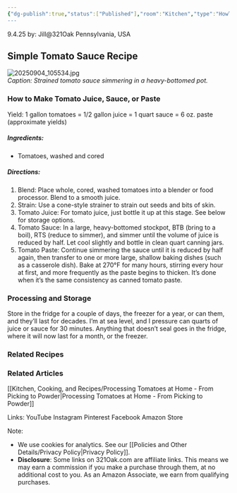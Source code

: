 ```yaml
---
{"dg-publish":true,"status":["Published"],"room":"Kitchen","type":"HowTo","recipe":true,"dg-metatags":{"title":"Simple Tomato Sauce: Juice, Sauce & Paste","description":"One-ingredient tomato recipe: blend, strain, reduce; yields for juice, sauce, and paste, plus storage tips and canning guidance.","og:title":"Simple Tomato Sauce: Juice, Sauce & Paste","og:description":"One-ingredient tomato recipe: blend, strain, reduce; yields for juice, sauce, and paste, plus storage tips and canning guidance.","og:type":"article","og:url":"https://321oak.com/recipe-simple-tomato-sauce","og:site_name":"321 Oak","og:image":"https://321oak.com/images/simple-tomato-sauce-1200x630.jpg","og:image:width":"1200","og:image:height":"630","twitter:card":"summary_large_image","twitter:site":"@321oak","twitter:image":"https://321oak.com/images/simple-tomato-sauce-1200x630.jpg","twitter:image:alt":"Simple tomato sauce simmering in a heavy-bottomed pot"},"permalink":"/kitchen-cooking-and-recipes/simple-tomatoes-recipe-juice-sauce-or-paste/","metatags":{"title":"Simple Tomato Sauce: Juice, Sauce & Paste","description":"One-ingredient tomato recipe: blend, strain, reduce; yields for juice, sauce, and paste, plus storage tips and canning guidance.","og:title":"Simple Tomato Sauce: Juice, Sauce & Paste","og:description":"One-ingredient tomato recipe: blend, strain, reduce; yields for juice, sauce, and paste, plus storage tips and canning guidance.","og:type":"article","og:url":"https://321oak.com/recipe-simple-tomato-sauce","og:site_name":"321 Oak","og:image":"https://321oak.com/images/simple-tomato-sauce-1200x630.jpg","og:image:width":"1200","og:image:height":"630","twitter:card":"summary_large_image","twitter:site":"@321oak","twitter:image":"https://321oak.com/images/simple-tomato-sauce-1200x630.jpg","twitter:image:alt":"Simple tomato sauce simmering in a heavy-bottomed pot"},"dgPassFrontmatter":true,"noteIcon":""}
---
```



9.4.25
by: Jill@321Oak
Pennsylvania, USA

## Simple Tomato Sauce Recipe

![20250904_105534.jpg](/img/user/images/20250904_105534.jpg)  
_Caption: Strained tomato sauce simmering in a heavy-bottomed pot._

### How to Make Tomato Juice, Sauce, or Paste

Yield: 1 gallon tomatoes = 1/2 gallon juice = 1 quart sauce = 6 oz. paste (approximate yields)

##### Ingredients:

- Tomatoes, washed and cored

##### Directions:

1. Blend: Place whole, cored, washed tomatoes into a blender or food processor. Blend to a smooth juice.
2. Strain: Use a cone-style strainer to strain out seeds and bits of skin.
3. Tomato Juice: For tomato juice, just bottle it up at this stage. See below for storage options.
4. Tomato Sauce: In a large, heavy-bottomed stockpot, BTB (bring to a boil), RTS (reduce to simmer), and simmer until the volume of juice is reduced by half. Let cool slightly and bottle in clean quart canning jars.
5. Tomato Paste: Continue simmering the sauce until it is reduced by half again, then transfer to one or more large, shallow baking dishes (such as a casserole dish). Bake at 270°F for many hours, stirring every hour at first, and more frequently as the paste begins to thicken. It’s done when it’s the same consistency as canned tomato paste.

### Processing and Storage

Store in the fridge for a couple of days, the freezer for a year, or can them, and they’ll last for decades. I’m at sea level, and I pressure can quarts of juice or sauce for 30 minutes. Anything that doesn’t seal goes in the fridge, where it will now last for a month, or the freezer.

### Related Recipes

### Related Articles

[[Kitchen, Cooking, and Recipes/Processing Tomatoes at Home - From Picking to Powder\|Processing Tomatoes at Home - From Picking to Powder]]

Links:
YouTube
Instagram
Pinterest
Facebook
Amazon Store

Note:
- We use cookies for analytics. See our [[Policies and Other Details/Privacy Policy\|Privacy Policy]].
- **Disclosure**: Some links on 321Oak.com are affiliate links. This means we may earn a commission if you make a purchase through them, at no additional cost to you. As an Amazon Associate, we earn from qualifying purchases.

